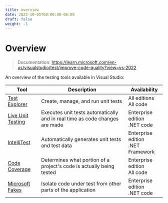 ```yaml
---
title: overview
date: 2023-10-05T00:00:00-06:00
draft: false
weight: -1
---
```


# Overview
> Documentation: https://learn.microsoft.com/en-us/visualstudio/test/improve-code-quality?view=vs-2022

An overview of the testing tools available in Visual Studio:

| Tool                                     | Description                                                                 | Availability                             |
| ---------------------------------------- | --------------------------------------------------------------------------- | ---------------------------------------- |
| [Test Explorer](../test-explorer)         | Create, manage, and run unit tests                                          | All editions <br /> All code             |
| [Live Unit Testing](../live-unit-testing) | Executes unit tests automatically and in real time as code changes are made | Enterprise edition <br /> .NET code      |
| [IntelliTest](../intellitest)             | Automatically generates unit tests and test data                            | Enterprise edition <br /> .NET Framework |
| [Code Coverage](../code-coverage)         | Determines what portion of a project's code is actually being tested        | Enterprise edition <br /> All code       |
| [Microsoft Fakes](../microsoft-fakes)     | Isolate code under test from other parts of the application                 | Enterprise edition <br /> .NET code      |